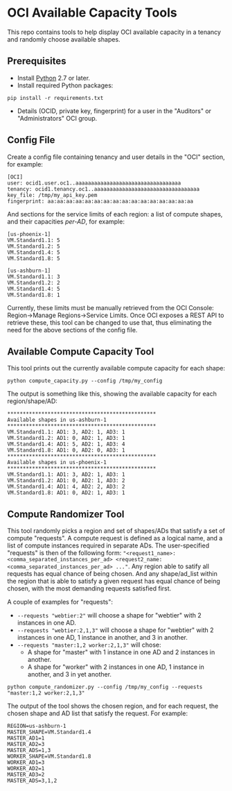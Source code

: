 # OCI Available Capacity Tools 

This repo contains tools to help display OCI available capacity in a tenancy and randomly choose 
available shapes.

## Prerequisites
- Install [Python](https://www.python.org/downloads) 2.7 or later.
- Install required Python packages:

```
pip install -r requirements.txt
```

- Details (OCID, private key, fingerprint) for a user in the "Auditors" or "Administrators" OCI group.

## Config File

Create a config file containing tenancy and user details in the "OCI" section, for example:

```
[OCI]
user: ocid1.user.oc1..aaaaaaaaaaaaaaaaaaaaaaaaaaaaaaaaaa
tenancy: ocid1.tenancy.oc1..aaaaaaaaaaaaaaaaaaaaaaaaaaaaaaaaaa
key_file: /tmp/my_api_key.pem
fingerprint: aa:aa:aa:aa:aa:aa:aa:aa:aa:aa:aa:aa:aa:aa:aa:aa
```

And sections for the service limits of each region: a list of compute shapes, and their capacities _per-AD_, for example:
 
```
[us-phoenix-1]
VM.Standard1.1: 5
VM.Standard1.2: 5
VM.Standard1.4: 5
VM.Standard1.8: 5

[us-ashburn-1]
VM.Standard1.1: 3
VM.Standard1.2: 2
VM.Standard1.4: 5
VM.Standard1.8: 1
```

Currently, these limits must be manually retrieved from the OCI Console: Region->Manage Regions->Service Limits.  Once
OCI exposes a REST API to retrieve these, this tool can be changed to use that, thus eliminating the need for the above 
sections of the config file. 

## Available Compute Capacity Tool

This tool prints out the currently available compute capacity for each shape:

```
python compute_capacity.py --config /tmp/my_config
```

The output is something like this, showing the available capacity for each region/shape/AD:

```
************************************************
Available shapes in us-ashburn-1
************************************************
VM.Standard1.1: AD1: 3, AD2: 1, AD3: 1
VM.Standard1.2: AD1: 0, AD2: 1, AD3: 1
VM.Standard1.4: AD1: 5, AD2: 1, AD3: 4
VM.Standard1.8: AD1: 0, AD2: 0, AD3: 1
************************************************
Available shapes in us-phoenix-1
************************************************
VM.Standard1.1: AD1: 3, AD2: 1, AD3: 1
VM.Standard1.2: AD1: 0, AD2: 1, AD3: 2
VM.Standard1.4: AD1: 4, AD2: 2, AD3: 2
VM.Standard1.8: AD1: 0, AD2: 1, AD3: 1
```

## Compute Randomizer Tool

This tool randomly picks a region and set of shapes/ADs that satisfy a set of compute "requests".  A compute request
is defined as a logical name, and a list of compute instances required in separate ADs.  The user-specified "requests" 
is then of the following form: `"<request1_name>:<comma_separated_instances_per_ad> <request2_name:<comma_separated_instances_per_ad> ..."`.
Any region able to satify all requests has equal chance of being chosen.  And any shape/ad_list within the region that is
able to satisfy a given request has equal chance of being chosen, with the most demanding requests satisfied first.

A couple of examples for "requests":
- `--requests "webtier:2"` will choose a shape for "webtier" with 2 instances in one AD.
- `--requests "webtier:2,1,3"` will choose a shape for "webtier" with 2 instances in one AD, 1 instance in another, and 3 in another.
- `--requests "master:1,2 worker:2,1,3"` will chose:
  - A shape for "master" with 1 instance in one AD and 2 instances in another.
  - A shape for "worker" with 2 instances in one AD, 1 instance in another, and 3 in yet another.

```
python compute_randomizer.py --config /tmp/my_config --requests "master:1,2 worker:2,1,3"
```

The output of the tool shows the chosen region, and for each request, the chosen shape and AD list that satisfy the request.
For example:

```
REGION=us-ashburn-1
MASTER_SHAPE=VM.Standard1.4
MASTER_AD1=1
MASTER_AD2=3
MASTER_ADS=1,3
WORKER_SHAPE=VM.Standard1.8
WORKER_AD1=3
WORKER_AD2=1
MASTER_AD3=2
MASTER_ADS=3,1,2
```
